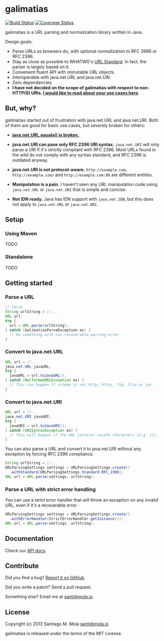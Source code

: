 galimatias
==========

[![Build Status](https://travis-ci.org/smola/galimatias.png?branch=master)](https://travis-ci.org/smola/galimatias)
[![Coverage Status](https://coveralls.io/repos/smola/galimatias/badge.png?branch=master)](https://coveralls.io/r/smola/galimatias?branch=master)

galimatias is a URL parsing and normalization library written in Java.

Design goals:

- Parse URLs as browsers do, with optional normalization to RFC 3986 or RFC 2396.
- Stay as close as possible to WHATWG's [URL Standard](http://url.spec.whatwg.org/). In fact, the parser is largely based on it.
- Convenient fluent API with immutable URL objects.
- Interoperable with java.net.URL and java.net.URI.
- Zero dependencies.
- **I have not decided on the scope of galimatias with respect to non-HTTP(S) URIs. [I would like to read about your use cases here](https://github.com/smola/galimatias/issues/8).**

But, why?
---------

galimatias started out of frustration with java.net.URL and java.net.URI. Both of them are good for basic use cases, but severely broken for others:

- **[java.net.URL.equals() is broken.](http://stackoverflow.com/a/3771123/205607)**

- **java.net.URI can pase only RFC 2396 URI syntax.** `java.net.URI` will only parse a URI if it's strictly compliant with RFC 2396. Most URLs found in the wild do not comply with any syntax standard, and RFC 2396 is outdated anyway.

- **java.net.URI is not protocol-aware.** `http://example.com`, `http://example.com/` and `http://example.com:80` are different entities.

- **Manipulation is a pain.** I haven't seen any URL manipulation code using `java.net.URL` or `java.net.URI` that is simple and concise.

- **Not IDN ready.** Java has IDN support with `java.net.IDN`, but this does not apply to `java.net.URL` or `java.net.URI`.

Setup
-----

### Using Maven

TODO

### Standalone

TODO

Getting started
---------------

### Parse a URL

```java
// Parse
String urlString = //...
URL url;
try {
  url = URL.parse(urlString);
} catch (GalimatiasParseException ex) {
  // Do something with non-recoverable parsing error
}
```

### Convert to java.net.URL

```java
URL url = //...
java.net.URL javaURL;
try {
  javaURL = url.toJavaURL();
} catch (MalformedURLException ex) {
  // This can happen if scheme is not http, https, ftp, file or jar.
}
```

### Convert to java.net.URI

```java
URL url = //...
java.net.URI javaURI;
try {
  javaURI = url.toJavaURI();
} catch (URISyntaxException ex) {
  // This will happen if the URL contains unsafe characters (e.g. {}).
}
```

You can also parse a URL and convert it to java.net.URI without
any exception by forcing RFC 2396 compliance.

```java
String urlString = //...
URLParsingSettings settings = URLParsingSettings.create()
  .withStandard(URLParsingSettings.Standard.RFC_2396);
URL url = URL.parse(settings, urlString);
```

### Parse a URL with strict error handling

You can use a strict error handler that will throw an exception
on any invalid URL, even if it's a recovarable error.

```java
URLParsingSettings settings = URLParsingSettings.create()
  .withErrorHandler(StrictErrorHandler.getInstance());
URL url = URL.parse(settings, urlString);
```

Documentation
-------------

Check our [API docs](http://mola.io/galimatias/site/0.0.1-SNAPSHOT/apidocs/index.html).

Contribute
----------

Did you find a bug? [Report it on GitHub](https://github.com/smola/galimatias/issues).

Did you write a patch? Send a pull request.

Something else? Email me at santi@mola.io.

License
-------

Copyright (c) 2013 Santiago M. Mola <santi@mola.io>

galimatias is released under the terms of the MIT License.
